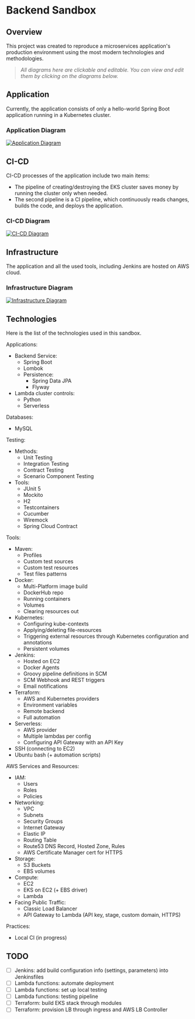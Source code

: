 # Backend Sandbox

## Overview
This project was created to reproduce a microservices application's production environment using the most modern technologies and methodologies.

> *All diagrams here are clickable and editable. You can view and edit them by clicking on the diagrams below.*

## Application
Currently, the application consists of only a hello-world Spring Boot application running in a Kubernetes cluster.

### Application Diagram
[![Application Diagram](https://github.com/oprokipchuk/backend-sandbox/blob/master/diagrams/application.drawio.svg?raw=true)](https://viewer.diagrams.net/?tags=%7B%7D&target=blank&highlight=0000ff&edit=https%3A%2F%2Fapp.diagrams.net%2F%23Hoprokipchuk%252Fbackend-sandbox%252Fmaster%252Fdiagrams%252Fapplication.drawio.svg&layers=1&nav=1&title=application.drawio.svg#Uhttps%3A%2F%2Fraw.githubusercontent.com%2Foprokipchuk%2Fbackend-sandbox%2Fmaster%2Fdiagrams%2Fapplication.drawio.svg)

## CI-CD
CI-CD processes of the application include two main items:
- The pipeline of creating/destroying the EKS cluster saves money by running the cluster only when needed.
- The second pipeline is a CI pipeline, which continuously reads changes, builds the code, and deploys the application. 

### CI-CD Diagram
[![CI-CD Diagram](https://github.com/oprokipchuk/backend-sandbox/blob/master/diagrams/ci-cd.drawio.svg?raw=true)](https://viewer.diagrams.net/?tags=%7B%7D&highlight=000000&edit=https%3A%2F%2Fapp.diagrams.net%2F%23Hoprokipchuk%252Fbackend-sandbox%252Fmaster%252Fdiagrams%252Fci-cd.drawio.svg&layers=1&nav=1&title=ci-cd.drawio.svg#Uhttps%3A%2F%2Fraw.githubusercontent.com%2Foprokipchuk%2Fbackend-sandbox%2Fmaster%2Fdiagrams%2Fci-cd.drawio.svg)

## Infrastructure
The application and all the used tools, including Jenkins are hosted on AWS cloud.

### Infrastructure Diagram
[![Infrastructure Diagram](https://github.com/oprokipchuk/backend-sandbox/blob/master/diagrams/infrastructure.drawio.svg?raw=true)](https://viewer.diagrams.net/?tags=%7B%7D&target=blank&highlight=0000ff&edit=https%3A%2F%2Fapp.diagrams.net%2F%3Flibs%3Dgeneral%3Baws4%23Hoprokipchuk%252Fbackend-sandbox%252Fmaster%252Fdiagrams%252Finfrastructure.drawio.svg&layers=1&nav=1&title=infrastructure.drawio.svg#Uhttps%3A%2F%2Fraw.githubusercontent.com%2Foprokipchuk%2Fbackend-sandbox%2Fmaster%2Fdiagrams%2Finfrastructure.drawio.svg)

## Technologies
Here is the list of the technologies used in this sandbox.

Applications:
- Backend Service:
  - Spring Boot
  - Lombok
  - Persistence:
    - Spring Data JPA
    - Flyway
- Lambda cluster controls:
  - Python
  - Serverless

Databases:
- MySQL

Testing:
- Methods:
  - Unit Testing
  - Integration Testing
  - Contract Testing
  - Scenario Component Testing
- Tools:
  - JUnit 5
  - Mockito
  - H2
  - Testcontainers
  - Cucumber
  - Wiremock
  - Spring Cloud Contract

Tools:
- Maven:
  - Profiles
  - Custom test sources
  - Custom test resources
  - Test files patterns
- Docker:
  - Multi-Platform image build
  - DockerHub repo
  - Running containers
  - Volumes
  - Clearing resources out
- Kubernetes:
  - Configuring kube-contexts
  - Applying/deleting file-resources
  - Triggering external resources through Kubernetes configuration and annotations
  - Persistent volumes
- Jenkins:
  - Hosted on EC2
  - Docker Agents
  - Groovy pipeline definitions in SCM
  - SCM Webhook and REST triggers
  - Email notifications
- Terraform:
  - AWS and Kubernetes providers
  - Environment variables
  - Remote backend
  - Full automation
- Serverless:
  - AWS provider
  - Multiple lambdas per config
  - Configuring API Gateway with an API Key
- SSH (connecting to EC2)
- Ubuntu bash (+ automation scripts)

AWS Services and Resources:
- IAM:
  - Users
  - Roles
  - Policies
- Networking:
  - VPC
  - Subnets
  - Security Groups
  - Internet Gateway
  - Elastic IP
  - Routing Table
  - Route53 DNS Record, Hosted Zone, Rules
  - AWS Certificate Manager cert for HTTPS
- Storage:
  - S3 Buckets
  - EBS volumes
- Compute:
  - EC2
  - EKS on EC2 (+ EBS driver)
  - Lambda
- Facing Public Traffic:
  - Classic Load Balancer
  - API Gateway to Lambda (API key, stage, custom domain, HTTPS)

Practices:
 - Local CI (in progress)

## TODO
- [ ] Jenkins: add build configuration info (settings, parameters) into Jenkinsfiles
- [ ] Lambda functions: automate deployment
- [ ] Lambda functions: set up local testing
- [ ] Lambda functions: testing pipeline
- [ ] Terraform: build EKS stack through modules
- [ ] Terraform: provision LB through ingress and AWS LB Controller
